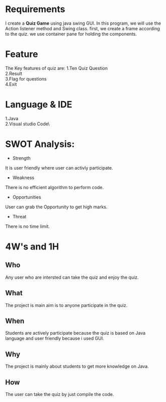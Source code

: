 # Requirements
I create a **Quiz Game** using java swing GUI. In this program, we will use the Action listener method and Swing class. 
first, we create a frame according to the quiz. we use container pane for holding the components.

# Feature
The Key features of quiz are:
1.Ten Quiz Question\
2.Result \
3.Flag for questions\
4.Exit

# Language & IDE
1.Java\
2.Visual studio Code\

# SWOT Analysis:
- Strength
 
It is user friendly where user can activly participate.

- Weakness

There is no efficient algorithm to perform code.

- Opportunities

User can grab the Opportunity to get high marks.

- Threat

There is no time limit.

# 4W's and 1H

## Who
Any user who are intersted can take the quiz and enjoy the quiz.

## What
The project is main aim is to anyone participate in the quiz.

## When
Students are actively participate because the quiz is based on Java language and user friendly because i used GUI.

## Why
The project is mainly about students to get more knowledge on Java.

## How
The user can take the quiz by just compile the code.
